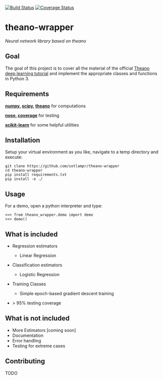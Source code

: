 [![Build Status](https://travis-ci.org/sotlampr/theano-wrapper.svg?branch=master)](https://travis-ci.org/sotlampr/theano-wrapper)
[![Coverage Status](https://coveralls.io/repos/sotlampr/theano-wrapper/badge.svg?branch=master&service=github)](https://coveralls.io/github/sotlampr/theano-wrapper?branch=master)

# theano-wrapper
*Neural network library based on theano*

## Goal
The goal of this project is to cover all the material of the official [Theano deep learning tutorial](http://deeplearning.net/tutorial/)
and implement the appropriate classes and functions in Python 3.

## Requirements

**[numpy](https://github.com/numpy/numpy), [scipy](https://github.com/scipy/scipy), [theano](https://github.com/Theano/Theano)** for computations

**[nose](https://github.com/nose-devs/nose/), [coverage](https://pypi.python.org/pypi/coverage)** for testing

**[scikit-learn](https://github.com/scikit-learn/scikit-learn)** for some helpful utilities

## Installation

Setup your virtual environment as you like, navigate to a temp directory and execute:

    git clone https://github.com/sotlampr/theano-wrapper
    cd theano-wrapper
    pip install requirements.txt
    pip install -e ./


## Usage

For a demo, open a python interpreter and type:

    >>> from theano_wrapper.demo import demo
    >>> demo()

## What is included

* Regression estimators
    * Linear Regression

* Classification estimators
    * Logistic Regression

* Training Classes
    * Simple epoch-based gradient descent training

* \> 95% testing coverage

## What is not included
* More Estimators [coming soon]
* Documentation
* Error handling
* Testing for extreme cases

## Contributing

TODO
